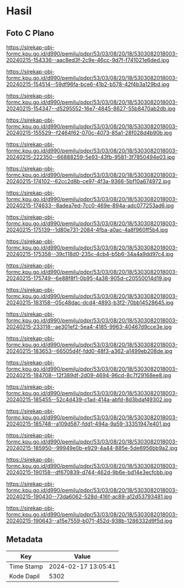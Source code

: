 # Hasil

## Foto C Plano

https://sirekap-obj-formc.kpu.go.id/d990/pemilu/pdpr/53/03/08/20/18/5303082018003-20240215-154336--aac8ed3f-2c9e-46cc-9d7f-f741021e6ded.jpg

https://sirekap-obj-formc.kpu.go.id/d990/pemilu/pdpr/53/03/08/20/18/5303082018003-20240215-154514--59df96fa-bce6-41b2-b578-42f4b3a129bd.jpg

https://sirekap-obj-formc.kpu.go.id/d990/pemilu/pdpr/53/03/08/20/18/5303082018003-20240215-154347--d5295552-16e7-4845-8627-55b8470ab2db.jpg

https://sirekap-obj-formc.kpu.go.id/d990/pemilu/pdpr/53/03/08/20/18/5303082018003-20240215-155529--f2464f62-070c-4073-85a1-28f028d4b90b.jpg

https://sirekap-obj-formc.kpu.go.id/d990/pemilu/pdpr/53/03/08/20/18/5303082018003-20240215-222350--66888259-5e93-43fb-9581-3f7850494e03.jpg

https://sirekap-obj-formc.kpu.go.id/d990/pemilu/pdpr/53/03/08/20/18/5303082018003-20240215-174102--62cc2d8b-ce97-4f3a-9366-5bf10a674972.jpg

https://sirekap-obj-formc.kpu.go.id/d990/pemilu/pdpr/53/03/08/20/18/5303082018003-20240215-174633--8adea7ed-7cc0-469e-894a-adc077253ad6.jpg

https://sirekap-obj-formc.kpu.go.id/d990/pemilu/pdpr/53/03/08/20/18/5303082018003-20240215-175139--1d80e731-2084-4fba-a0ac-4a8f960ff5b4.jpg

https://sirekap-obj-formc.kpu.go.id/d990/pemilu/pdpr/53/03/08/20/18/5303082018003-20240215-175358--39c118d0-235c-4cb4-b5b6-34a4a9dd97c4.jpg

https://sirekap-obj-formc.kpu.go.id/d990/pemilu/pdpr/53/03/08/20/18/5303082018003-20240215-175749--6e88f8f1-0b95-4a38-905d-c20550014d19.jpg

https://sirekap-obj-formc.kpu.go.id/d990/pemilu/pdpr/53/03/08/20/18/5303082018003-20240215-183158--05c48dac-dcd4-4893-b3f2-70bb14528645.jpg

https://sirekap-obj-formc.kpu.go.id/d990/pemilu/pdpr/53/03/08/20/18/5303082018003-20240215-233118--ae301ef2-5ea4-4185-9963-40467d9cce3e.jpg

https://sirekap-obj-formc.kpu.go.id/d990/pemilu/pdpr/53/03/08/20/18/5303082018003-20240215-183653--66505d4f-fdd0-48f3-a362-a1499eb208de.jpg

https://sirekap-obj-formc.kpu.go.id/d990/pemilu/pdpr/53/03/08/20/18/5303082018003-20240215-184708--12f389df-2d09-4694-96cd-8c7f29168ee8.jpg

https://sirekap-obj-formc.kpu.go.id/d990/pemilu/pdpr/53/03/08/20/18/5303082018003-20240215-185455--52c4d439-c1ad-414a-abfd-8d3bdaf49302.jpg

https://sirekap-obj-formc.kpu.go.id/d990/pemilu/pdpr/53/03/08/20/18/5303082018003-20240215-185748--a109d587-fdd1-494a-9a59-33351947e401.jpg

https://sirekap-obj-formc.kpu.go.id/d990/pemilu/pdpr/53/03/08/20/18/5303082018003-20240215-185950--99949e0b-e929-4a44-885e-5de6956bb9a2.jpg

https://sirekap-obj-formc.kpu.go.id/d990/pemilu/pdpr/53/03/08/20/18/5303082018003-20240215-190158--df670839-d744-462d-9b6e-bd14e3ecfcbb.jpg

https://sirekap-obj-formc.kpu.go.id/d990/pemilu/pdpr/53/03/08/20/18/5303082018003-20240215-190430--73da6062-528d-416f-ac89-a12d53793481.jpg

https://sirekap-obj-formc.kpu.go.id/d990/pemilu/pdpr/53/03/08/20/18/5303082018003-20240215-190643--a15e7559-b071-452d-938b-1286332d9f5d.jpg


## Metadata

| Key        | Value               |
| ---------- | ------------------- |
| Time Stamp | 2024-02-17 13:05:41 |
| Kode Dapil | 5302                |



